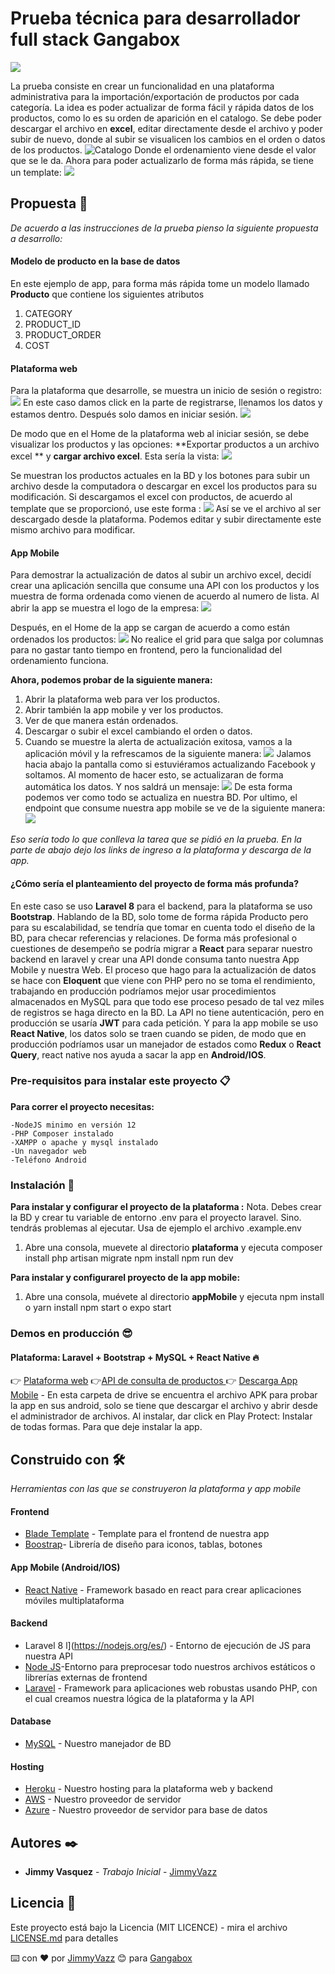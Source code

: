 # Prueba técnica para  desarrollador full stack Gangabox
![](https://cdn.shopify.com/s/files/1/0127/3161/3243/files/Gangabox_logo_PNG_2_Without_Website_041bfa7f-f819-4ed0-997e-ca71902830a3.png?v=1601139005)

La prueba consiste en crear un funcionalidad en una plataforma administrativa para la importación/exportación de productos por cada categoría. La idea es poder actualizar de forma fácil y rápida datos de los productos, como lo es su orden de aparición en el catalogo. Se debe poder descargar el archivo en **excel**, editar directamente desde el archivo y poder subir de nuevo, donde al subir se visualicen los cambios en el orden o datos de los productos. 
![Catalogo](https://prueba-gangabox.netlify.app/assets/img/Ejemplo.png)
Donde el ordenamiento viene desde el valor que se le da.
Ahora para poder actualizarlo de forma más rápida, se tiene un template:
![](https://prueba-gangabox.netlify.app/assets/img/Template.png)

## Propuesta 🚀

_De acuerdo a las instrucciones de la prueba pienso la siguiente propuesta a desarrollo:_

#### Modelo de producto en la base de datos
En este ejemplo de app, para forma más rápida tome un modelo llamado **Producto** que contiene los siguientes atributos
1. CATEGORY
2. PRODUCT_ID
3. PRODUCT_ORDER
4. COST
#### Plataforma web
Para la plataforma que desarrolle, se muestra un inicio de sesión o registro:
![](https://prueba-gangabox.netlify.app/assets/img/IniciarSesi%C3%B3n.png)
En este caso damos click en la parte de registrarse, llenamos los datos y estamos dentro. Después solo damos en iniciar sesión.
![](https://prueba-gangabox.netlify.app/assets/img/Registro.png)

De modo que en el Home de la plataforma web al iniciar sesión, se debe visualizar los productos y las opciones: **Exportar productos a un archivo excel ** y **cargar archivo excel**. Esta sería la vista:
![](https://prueba-gangabox.netlify.app/assets/img/Home.png)

Se muestran los productos actuales en la BD y los botones para subir un archivo desde la computadora o descargar en excel los productos para su modificación. 
Si descargamos el excel con productos, de acuerdo al template que se proporcionó, use este forma :
![](https://prueba-gangabox.netlify.app/assets/img/ExcelDescarga.png)
Así se ve el archivo al ser descargado desde la plataforma. Podemos editar y subir directamente este mismo archivo para modificar. 
#### App Mobile
Para demostrar la actualización de datos al subir un archivo excel, decidí crear una aplicación sencilla que consume una API con los productos y los muestra de forma ordenada como vienen de acuerdo al numero de lista. Al abrir la app se muestra el logo de la empresa:
![](https://prueba-gangabox.netlify.app/assets/img/Splash.png)

Después, en el Home de la app se cargan de acuerdo a como están ordenados los productos:
![](https://prueba-gangabox.netlify.app/assets/img/HomeApp.png)
No realice el grid para que salga por columnas para no gastar tanto tiempo en frontend, pero la funcionalidad del ordenamiento funciona. 

**Ahora, podemos probar de la siguiente manera:**
1. Abrir la plataforma web para ver los productos.
2. Abrir también la app mobile y ver los productos.
3. Ver de que manera están ordenados.
4. Descargar o subir el excel cambiando el orden o datos.
5. Cuando se muestre la alerta de actualización exitosa, vamos a la aplicación móvil y la refrescamos de la siguiente manera:
![](https://prueba-gangabox.netlify.app/assets/img/Refresh.png)
Jalamos hacia abajo la pantalla como si estuviéramos actualizando Facebook y soltamos. Al momento de hacer esto, se actualizaran de forma automática los datos. Y nos saldrá un mensaje:
![](https://prueba-gangabox.netlify.app/assets/img/Actuliazada.png)
De esta forma podemos ver como todo se actualiza en nuestra BD.
Por ultimo, el endpoint que consume nuestra app mobile se ve de la siguiente manera:
![](https://prueba-gangabox.netlify.app/assets/img/Json.png)

_Eso sería todo lo que conlleva la tarea que se pidió en la prueba. En la parte de abajo dejo los links de ingreso a la plataforma y descarga de la app._

#### ¿Cómo sería el planteamiento del proyecto de forma más profunda?
En este caso se uso **Laravel 8** para el backend, para la plataforma se uso **Bootstrap**. Hablando de la BD, solo tome de forma rápida Producto pero para su escalabilidad, se tendría que tomar en cuenta todo el diseño de la BD, para checar referencias y relaciones.  De forma más profesional o cuestiones de desempeño se podría migrar a **React** para separar nuestro backend en laravel y crear una API donde consuma tanto nuestra App Mobile y nuestra Web. El proceso que hago para la actualización de datos se hace con **Eloquent** que viene con PHP pero no se toma el rendimiento, trabajando en producción podríamos mejor usar procedimientos almacenados en MySQL para que todo ese proceso pesado de tal vez miles de registros se haga directo en  la BD.
La API no tiene autenticación, pero en producción se usaría **JWT** para cada petición. Y para la app mobile se uso **React Native**, los datos solo se traen cuando se piden, de modo que en producción podríamos usar un manejador de estados como **Redux** o **React Query**, react native nos ayuda a sacar la app en **Android/IOS**.


### Pre-requisitos para instalar este proyecto 📋

**Para correr el proyecto necesitas:**

```
-NodeJS minimo en versión 12
-PHP Composer instalado
-XAMPP o apache y mysql instalado
-Un navegador web
-Teléfono Android
```

### Instalación 🔧


**Para instalar y configurar el proyecto de la plataforma :**
Nota. Debes crear la BD y crear tu variable de entorno .env para el proyecto laravel. Sino. tendrás problemas al ejecutar. Usa de ejemplo el archivo .example.env

1. Abre una consola, muevete al directorio **plataforma** y ejecuta
	composer install
    php artisan migrate
    npm install
    npm run dev

**Para instalar y configurarel proyecto de la app mobile:**

1. Abre una consola, muévete al directorio **appMobile** y ejecuta
    npm install   o yarn install
    npm start o expo start
    
 
### Demos en producción 😎
#### Plataforma: Laravel + Bootstrap + MySQL + React Native 🔥
👉 [Plataforma web](https://gangabox-admin.herokuapp.com/)
 👉[API de consulta de productos ](https://gangabox-admin.herokuapp.com/api/v1/gangabox/productos)
👉 [Descarga App Mobile](https://drive.google.com/drive/folders/1yTuV135EEtX_HKpCj5HHrrZNPL0YPzgg?usp=sharing) - En esta carpeta de drive se encuentra el archivo APK para probar la app en sus android, solo se tiene que descargar el archivo y abrir desde el administrador de archivos. 
Al instalar, dar click en Play Protect: Instalar de todas formas. Para que deje instalar la app. 


## Construido con 🛠️

_Herramientas con las que se construyeron la plataforma y app mobile_
#### Frontend 
* [Blade Template](https://laravel.com/docs/7.x/blade) - Template para el frontend de nuestra app
* [Boostrap](https://getbootstrap.com/)- Librería de diseño para iconos, tablas, botones
#### App Mobile (Android/IOS)
* [React Native](https://reactnative.dev/) - Framework basado en react para crear aplicaciones móviles multiplataforma
#### Backend
* Laravel 8 l](https://nodejs.org/es/) - Entorno de ejecución de JS para nuestra API
* [Node JS](https://nodejs.org/es/)-Entorno para preprocesar todo nuestros archivos estáticos o librerías externas de frontend
* [Laravel](https://laravel.com/) - Framework para aplicaciones web robustas usando PHP, con el cual creamos nuestra lógica de la plataforma y la API
#### Database
* [MySQL](https://www.mysql.com/) - Nuestro manejador de BD
#### Hosting 
* [Heroku](https://www.heroku.com/) - Nuestro hosting para la plataforma web y backend
* [AWS](https://aws.amazon.com/es/) - Nuestro proveedor de servidor
* [Azure](https://azure.microsoft.com/es-mx/) - Nuestro proveedor de servidor para base de datos 


## Autores ✒️

* **Jimmy Vasquez** - *Trabajo Inicial* - [JimmyVazz](https://github.com/JimmyVazz/)

## Licencia 📄

Este proyecto está bajo la Licencia (MIT LICENCE) - mira el archivo [LICENSE.md](LICENSE.md) para detalles


⌨️ con ❤️ por [JimmyVazz](https://github.com/JimmyVazz/) 😊 para [Gangabox](https://www.gangabox.com//)